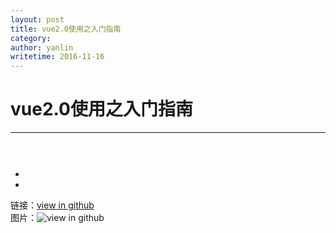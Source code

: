 ```yaml
---
layout: post
title: vue2.0使用之入门指南
category: 
author: yanlin
writetime: 2016-11-16
---
```

# vue2.0使用之入门指南

***

## 
   

   

### 

  ```
    

  ```

  * 
  * 


链接：[view in github](https://github.com/yanlin0/blog)  
图片：![view in github](https://github.com/yanlin0/blog)



